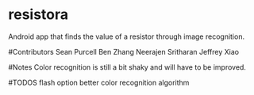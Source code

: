 # resistora

Android app that finds the value of a resistor through image recognition. 

#Contributors
Sean Purcell
Ben Zhang
Neerajen Sritharan
Jeffrey Xiao 

#Notes
Color recognition is still a bit shaky and will have to be improved. 

#TODOS
flash option
better color recognition algorithm
